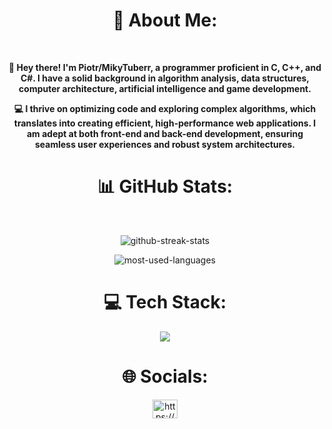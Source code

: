 <div align="center">
  <h1>💫 About Me:</h1>
  <br>
  <p>
    <b>👋 Hey there! I'm Piotr/MikyTuberr, a programmer proficient in C, C++, and C#. I have a solid background in algorithm analysis, data structures, computer architecture, artificial intelligence and game development.</b>
  </p>
  <p>
    <b>💻 I thrive on optimizing code and exploring complex algorithms, which translates into creating efficient, high-performance web applications. I am adept at both front-end and back-end development, ensuring seamless user experiences and robust system architectures.</b>
  </p>
  <h1>📊 GitHub Stats:</h1>
  <br>
    <p>
      <img src="https://github-readme-streak-stats.herokuapp.com/?user=MikyTuberr&theme=midnight-purple&hide_border=false" alt="github-streak-stats"/>
    </p>
    <p>
      <img src="https://github-readme-stats.vercel.app/api/top-langs/?username=MikyTuberr&theme=midnight-purple&hide_border=false&include_all_commits=false&count_private=true&layout=compact" alt="most-used-languages"/>
    </p>
  <h1>💻 Tech Stack:</h1>
    <p align="center">
      <a href="https://skillicons.dev">
        <img src="https://skillicons.dev/icons?i=unity,cs,cpp,java,py"/>
      </a>
    </p>
  <h1>🌐 Socials:</h1>
  <p>
    <a href="https://www.linkedin.com/in/piotr-lachowicz-47069b277/" target="blank"><img align="center" src="https://raw.githubusercontent.com/rahuldkjain/github-profile-readme-generator/master/src/images/icons/Social/linked-in-alt.svg" alt="https://www.linkedin.com/in/piotr-lachowicz-47069b277/details/skills/" height="30" width="40" /></a>
  </p>
</div>
